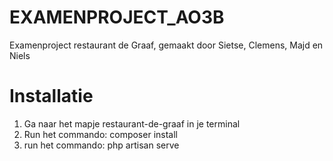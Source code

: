 # EXAMENPROJECT_AO3B
Examenproject restaurant de Graaf, gemaakt door Sietse, Clemens, Majd en Niels

# Installatie
1. Ga naar het mapje restaurant-de-graaf in je terminal
2. Run het commando: composer install
3. run het commando: php artisan serve
